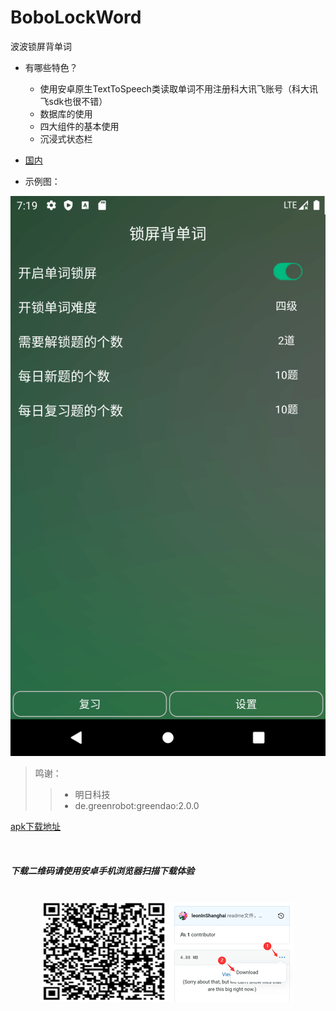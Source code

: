 # BoboLockWord
波波锁屏背单词


* 有哪些特色？
    * 使用安卓原生TextToSpeech类读取单词不用注册科大讯飞账号（科大讯飞sdk也很不错）
    * 数据库的使用
    * 四大组件的基本使用
    * 沉浸式状态栏

* <a href="https://mp.weixin.qq.com/s?__biz=MzIzNjU5NDk1MQ==&mid=2247483769&idx=1&sn=b6597ebac9d71870e7ea30fdae2498c1&chksm=e8d43311dfa3ba07bc50e184092784acfb19a980cd982096c679753d1fddda51498a4c620a1b&token=1356583734&lang=zh_CN#rd">国内</a>

* 示例图：

<div align="center">
<img src="https://github.com/leonInShanghai/BoboLockWord/blob/master/picture/dynamic.gif?raw=true" alt="示例图"/>
</div>

>鸣谢：
>> * 明日科技
>> * de.greenrobot:greendao:2.0.0

<a href="https://github.com/leonInShanghai/BoboLockWord/blob/master/app/release/app-release.apk" target="_blank">apk下载地址</a>

<br/>

##### 下载二维码请使用安卓手机浏览器扫描下载体验
<br/>
<div align="center">
<img src="https://github.com/leonInShanghai/BoboLockWord/blob/master/picture/qrcode.png?raw=true" alt="下载二维码"/>
<img src="https://github.com/leonInShanghai/BoboLockWord/blob/master/picture/download%20_schematic.png?raw=true" alt="下载操作示例图"/>
</div>